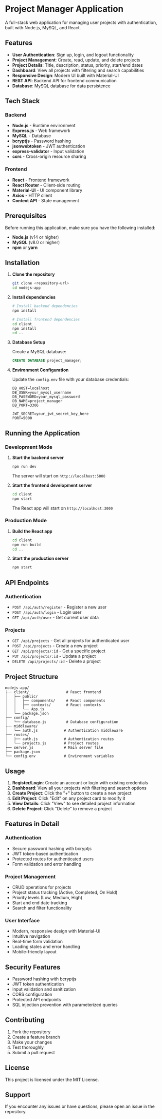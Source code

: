 # Project Manager Application

A full-stack web application for managing user projects with authentication, built with Node.js, MySQL, and React.

## Features

- **User Authentication**: Sign up, login, and logout functionality
- **Project Management**: Create, read, update, and delete projects
- **Project Details**: Title, description, status, priority, start/end dates
- **Dashboard**: View all projects with filtering and search capabilities
- **Responsive Design**: Modern UI built with Material-UI
- **REST API**: Backend API for frontend communication
- **Database**: MySQL database for data persistence

## Tech Stack

### Backend
- **Node.js** - Runtime environment
- **Express.js** - Web framework
- **MySQL** - Database
- **bcryptjs** - Password hashing
- **jsonwebtoken** - JWT authentication
- **express-validator** - Input validation
- **cors** - Cross-origin resource sharing

### Frontend
- **React** - Frontend framework
- **React Router** - Client-side routing
- **Material-UI** - UI component library
- **Axios** - HTTP client
- **Context API** - State management

## Prerequisites

Before running this application, make sure you have the following installed:

- **Node.js** (v14 or higher)
- **MySQL** (v8.0 or higher)
- **npm** or **yarn**

## Installation

1. **Clone the repository**
   ```bash
   git clone <repository-url>
   cd nodejs-app
   ```

2. **Install dependencies**
   ```bash
   # Install backend dependencies
   npm install
   
   # Install frontend dependencies
   cd client
   npm install
   cd ..
   ```

3. **Database Setup**
   
   Create a MySQL database:
   ```sql
   CREATE DATABASE project_manager;
   ```

4. **Environment Configuration**
   
   Update the `config.env` file with your database credentials:
   ```env
   DB_HOST=localhost
   DB_USER=your_mysql_username
   DB_PASSWORD=your_mysql_password
   DB_NAME=project_manager
   DB_PORT=3306
   
   JWT_SECRET=your_jwt_secret_key_here
   PORT=5000
   ```

## Running the Application

### Development Mode

1. **Start the backend server**
   ```bash
   npm run dev
   ```
   The server will start on `http://localhost:5000`

2. **Start the frontend development server**
   ```bash
   cd client
   npm start
   ```
   The React app will start on `http://localhost:3000`

### Production Mode

1. **Build the React app**
   ```bash
   cd client
   npm run build
   cd ..
   ```

2. **Start the production server**
   ```bash
   npm start
   ```

## API Endpoints

### Authentication
- `POST /api/auth/register` - Register a new user
- `POST /api/auth/login` - Login user
- `GET /api/auth/user` - Get current user data

### Projects
- `GET /api/projects` - Get all projects for authenticated user
- `POST /api/projects` - Create a new project
- `GET /api/projects/:id` - Get a specific project
- `PUT /api/projects/:id` - Update a project
- `DELETE /api/projects/:id` - Delete a project

## Project Structure

```
nodejs-app/
├── client/                 # React frontend
│   ├── public/
│   │   ├── components/     # React components
│   │   ├── contexts/       # React contexts
│   │   └── App.js
│   └── package.json
├── config/
│   └── database.js         # Database configuration
├── middleware/
│   └── auth.js            # Authentication middleware
├── routes/
│   ├── auth.js            # Authentication routes
│   └── projects.js        # Project routes
├── server.js              # Main server file
├── package.json
└── config.env             # Environment variables
```

## Usage

1. **Register/Login**: Create an account or login with existing credentials
2. **Dashboard**: View all your projects with filtering and search options
3. **Create Project**: Click the "+" button to create a new project
4. **Edit Project**: Click "Edit" on any project card to modify it
5. **View Details**: Click "View" to see detailed project information
6. **Delete Project**: Click "Delete" to remove a project

## Features in Detail

### Authentication
- Secure password hashing with bcryptjs
- JWT token-based authentication
- Protected routes for authenticated users
- Form validation and error handling

### Project Management
- CRUD operations for projects
- Project status tracking (Active, Completed, On Hold)
- Priority levels (Low, Medium, High)
- Start and end date tracking
- Search and filter functionality

### User Interface
- Modern, responsive design with Material-UI
- Intuitive navigation
- Real-time form validation
- Loading states and error handling
- Mobile-friendly layout

## Security Features

- Password hashing with bcryptjs
- JWT token authentication
- Input validation and sanitization
- CORS configuration
- Protected API endpoints
- SQL injection prevention with parameterized queries

## Contributing

1. Fork the repository
2. Create a feature branch
3. Make your changes
4. Test thoroughly
5. Submit a pull request

## License

This project is licensed under the MIT License.

## Support

If you encounter any issues or have questions, please open an issue in the repository. 